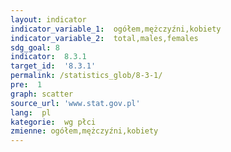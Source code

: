 ```yaml
---
layout: indicator
indicator_variable_1:  ogółem,mężczyźni,kobiety
indicator_variable_2:  total,males,females
sdg_goal: 8
indicator:  8.3.1
target_id:  '8.3.1'
permalink: /statistics_glob/8-3-1/
pre:  1
graph: scatter
source_url: 'www.stat.gov.pl'
lang:  pl
kategorie:  wg płci
zmienne: ogółem,mężczyźni,kobiety
---
```

